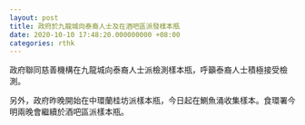 ```yaml
---
layout: post
title: 政府於九龍城向泰裔人士及在酒吧區派發樣本瓶
date: 2020-10-10 17:48:20.000000000 +08:00
categories: rthk
---
```


政府聯同慈善機構在九龍城向泰裔人士派檢測樣本瓶，呼籲泰裔人士積極接受檢測。

另外，政府昨晚開始在中環蘭桂坊派樣本瓶，今日起在鰂魚涌收集樣本。食環署今明兩晚會繼續於酒吧區派樣本瓶。
